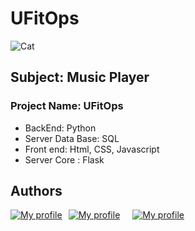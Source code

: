 # UFitOps

![Cat](https://res.cloudinary.com/dbqnm6zl8/image/upload/v1715783961/piffb4earcbfftvefrgu.png)
## Subject: Music Player 

### Project Name:  UFitOps

- BackEnd: Python 
- Server Data Base: SQL
- Front end: Html, CSS, Javascript
- Server Core : Flask



## Authors
<div style="display: flex;  flex-wrap: nowrap;">
    <div >
      <a href="https://github.com/aernjdz">
        <img src="https://lanyard.cnrad.dev/api/736273484870713365?idleMessage=Making%20a%20new%20project" alt="My profile">
      </a>
    </div>
    <div style=" margin: 0 10px;">
      <a href="https://github.com/oliare">
        <img src="https://lanyard.cnrad.dev/api/824602885425725470?idleMessage=Making%20a%20new%20project" alt="My profile">
      </a>
    </div>
    <div style="margin: 0 10px;">
      <a href="https://github.com/Reap4ick">
        <img src="https://lanyard.cnrad.dev/api/761270874048954420?idleMessage=Making%20a%20new%20project" alt="My profile">
      </a>
    </div>
</div>
